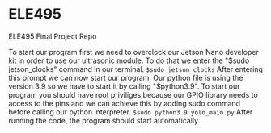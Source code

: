 # ELE495
ELE495 Final Project Repo

To start our program first we need to overclock our Jetson Nano developer kit in order to use our ultrasonic module. To do that we enter the "$sudo jetson_clocks" command in our terminal.
``` $sudo jetson_clocks ```
After entering this prompt we can now start our program. Our python file is using the version 3.9 so we have to start it by calling "$python3.9". To start our program you should have root priviliges because our GPIO library needs to access to the pins and we can achieve this by adding sudo command before calling our python interpreter.
``` $sudo python3.9 yolo_main.py ```
After running the code, the program should start automatically.